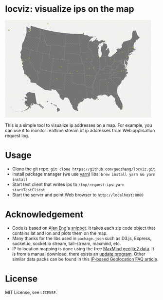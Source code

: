 # locviz: visualize ips on the map

![screencast](public/images/locviz.gif)

This is a simple tool to visualize ip addresses on a map. For example, you can use it to monitor realtime stream of ip addresses from Web application request log.

# Usage

   * Clone the git repo: `git clone https://github.com/guozheng/locviz.git`
   * Install package manager (we use [yarn](https://yarnpkg.com/en/)) libs: `brew install yarn && yarn install`
   * Start test client that writes ips to `/tmp/request-ips`: `yarn startTestClient`
   * Start the server and point Web browser to `http://localhost:8080`

# Acknowledgement

   * Code is based on [Alan Eng](https://bl.ocks.org/alaneng/)'s [snippet](https://bl.ocks.org/alaneng/14cec7865dc5faf91ebb551878b4b010). It takes each zip code object that contains lat and lon and plots them on the map.
   * Many thanks for the libs used in `package.json` such as D3.js, Express, socket.io, socket.io stream, tail-stream, maxmind, etc.
   * IP to location mapping is done using the free [MaxMind geolite2 data](https://dev.maxmind.com/geoip/geoip2/geolite2/). It is from a manual download, there exists an [update program](https://dev.maxmind.com/geoip/geoipupdate/). Other similar data packs can be found in this [IP-based Geolocation FAQ article](https://www.iplocation.net/).

# License

MIT License, see `LICENSE`.